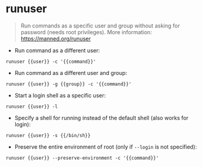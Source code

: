 # runuser

> Run commands as a specific user and group without asking for password (needs root privileges).
> More information: <https://manned.org/runuser>

- Run command as a different user:

`runuser {{user}} -c '{{command}}'`

- Run command as a different user and group:

`runuser {{user}} -g {{group}} -c '{{command}}'`

- Start a login shell as a specific user:

`runuser {{user}} -l`

- Specify a shell for running instead of the default shell (also works for login):

`runuser {{user}} -s {{/bin/sh}}`

- Preserve the entire environment of root (only if `--login` is not specified):

`runuser {{user}} --preserve-environment -c '{{command}}'`
